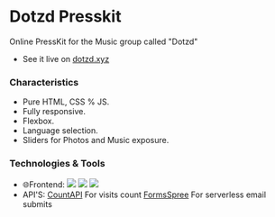 # Dotzd Presskit
Online PressKit for the Music group called "Dotzd"
- See it live on [dotzd.xyz](dotzd.xyz)

### Characteristics
- Pure HTML, CSS % JS.
- Fully responsive.
- Flexbox.
- Language selection.
- Sliders for Photos and Music exposure.

### Technologies & Tools
- 🌐Frontend: 
![](https://img.shields.io/badge/HTML-informational?style=flat&logo=<LOGO_NAME>&logoColor=white&color=2bbc8a)
![](https://img.shields.io/badge/CSS-informational?style=flat&logo=<LOGO_NAME>&logoColor=white&color=2bbc8a)
![](https://img.shields.io/badge/Javascript-informational?style=flat&logo=<LOGO_NAME>&logoColor=white&color=2bbc8a)
- API'S:
[CountAPI](https://countapi.xyz/) For visits count
[FormsSpree](https://formspree.io/) For serverless email submits

